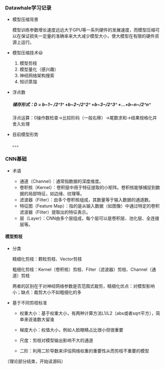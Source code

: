 ### Datawhale学习记录

- 模型压缩背景

  模型训练参数增长速度远远大于GPU等一系列硬件的发展速度，而模型压缩可以在保证损失一定量的准确率来大大减少模型大小，使大模型在有限的硬件资源上运行。

- 模型压缩技术:smiley:
  1. 模型剪枝
  2. 模型量化（感兴趣）
  3. 神经网络架构搜索
  4. 知识蒸馏

- 浮点数

  ##### 储存形式：D = b~1~ /2^1^ +b~2~/2^2^ +b~3~/2^3^ +...+b~n~/2^n^

  浮点运算：0操作数检查->比较阶码（一般右移）->尾数求和->结果规格化并舍入处理

- 目前模型形势

  。。。



### CNN基础

- 术语

  - 通道（Channel）：通常指数据的深度维度。
  - 卷积核（Kernel）：卷积层中用于特征提取的小矩阵。卷积核能够捕捉到数据的局部特征，如边缘、纹理等。
  - 滤波器（Filter）：由多个卷积核组成，其数量等于输入数据的通道数。
  - 特征图（Feature Map）：指的是从输入数据（如图像）中通过特定的卷积滤波器（Filter）提取出的特征表示。
  - 层（Layer）：CNN由多个层组成，每个层可以是卷积层、池化层、全连接层等。

  

#### 模型剪枝

- 分类

  精细化剪枝：颗粒剪枝、Vector剪枝

  粗细化剪枝：Kernel（卷积核）剪枝、Filter（滤波器）剪枝、Channel（通道）剪枝

  两者的区别在于对神经网络参数是否范围式裁剪，精细化优点：对模型影响小；缺点：裁剪大小不如粗细化的多

- 基于不同剪枝标准

  - 权重大小：基于权重大小，有两种计算方法L1/L2（abs或者sqrt平方），简单来说谁数大留谁

  - 梯度大小：权值大小，例如人脸眼睛占比很小但很重要

  - 尺度：剪枝对模型输出影响不大的通道

  - 二阶：利用二阶导数来评估网络权重的重要性从而剪枝不重要的模型

（理论部分结束，开始读源码）